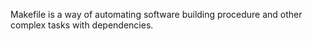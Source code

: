 Makefile is a way of automating software building procedure and other complex tasks with dependencies.
